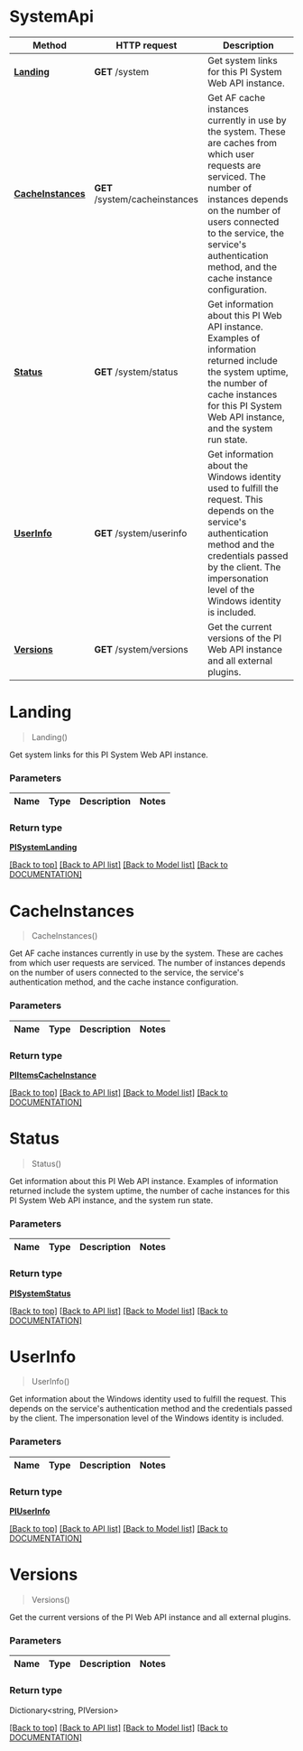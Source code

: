 # SystemApi

Method | HTTP request | Description
------------ | ------------- | -------------
[**Landing**](SystemApi.md#landing) | **GET** /system | Get system links for this PI System Web API instance.
[**CacheInstances**](SystemApi.md#cacheinstances) | **GET** /system/cacheinstances | Get AF cache instances currently in use by the system. These are caches from which user requests are serviced. The number of instances depends on the number of users connected to the service, the service's authentication method, and the cache instance configuration.
[**Status**](SystemApi.md#status) | **GET** /system/status | Get information about this PI Web API instance. Examples of information returned include the system uptime, the number of cache instances for this PI System Web API instance, and the system run state.
[**UserInfo**](SystemApi.md#userinfo) | **GET** /system/userinfo | Get information about the Windows identity used to fulfill the request. This depends on the service's authentication method and the credentials passed by the client. The impersonation level of the Windows identity is included.
[**Versions**](SystemApi.md#versions) | **GET** /system/versions | Get the current versions of the PI Web API instance and all external plugins.


# **Landing**
> Landing()

Get system links for this PI System Web API instance.

### Parameters

Name | Type | Description | Notes
------------- | ------------- | ------------- | -------------


### Return type

[**PISystemLanding**](../Model/PISystemLanding.md)

[[Back to top]](#) [[Back to API list]](../../DOCUMENTATION.md#documentation-for-api-endpoints) [[Back to Model list]](../../DOCUMENTATION.md#documentation-for-models) [[Back to DOCUMENTATION]](../../DOCUMENTATION.md)

# **CacheInstances**
> CacheInstances()

Get AF cache instances currently in use by the system. These are caches from which user requests are serviced. The number of instances depends on the number of users connected to the service, the service's authentication method, and the cache instance configuration.

### Parameters

Name | Type | Description | Notes
------------- | ------------- | ------------- | -------------


### Return type

[**PIItemsCacheInstance**](../Model/PIItemsCacheInstance.md)

[[Back to top]](#) [[Back to API list]](../../DOCUMENTATION.md#documentation-for-api-endpoints) [[Back to Model list]](../../DOCUMENTATION.md#documentation-for-models) [[Back to DOCUMENTATION]](../../DOCUMENTATION.md)

# **Status**
> Status()

Get information about this PI Web API instance. Examples of information returned include the system uptime, the number of cache instances for this PI System Web API instance, and the system run state.

### Parameters

Name | Type | Description | Notes
------------- | ------------- | ------------- | -------------


### Return type

[**PISystemStatus**](../Model/PISystemStatus.md)

[[Back to top]](#) [[Back to API list]](../../DOCUMENTATION.md#documentation-for-api-endpoints) [[Back to Model list]](../../DOCUMENTATION.md#documentation-for-models) [[Back to DOCUMENTATION]](../../DOCUMENTATION.md)

# **UserInfo**
> UserInfo()

Get information about the Windows identity used to fulfill the request. This depends on the service's authentication method and the credentials passed by the client. The impersonation level of the Windows identity is included.

### Parameters

Name | Type | Description | Notes
------------- | ------------- | ------------- | -------------


### Return type

[**PIUserInfo**](../Model/PIUserInfo.md)

[[Back to top]](#) [[Back to API list]](../../DOCUMENTATION.md#documentation-for-api-endpoints) [[Back to Model list]](../../DOCUMENTATION.md#documentation-for-models) [[Back to DOCUMENTATION]](../../DOCUMENTATION.md)

# **Versions**
> Versions()

Get the current versions of the PI Web API instance and all external plugins.

### Parameters

Name | Type | Description | Notes
------------- | ------------- | ------------- | -------------


### Return type

Dictionary<string, PIVersion>

[[Back to top]](#) [[Back to API list]](../../DOCUMENTATION.md#documentation-for-api-endpoints) [[Back to Model list]](../../DOCUMENTATION.md#documentation-for-models) [[Back to DOCUMENTATION]](../../DOCUMENTATION.md)
